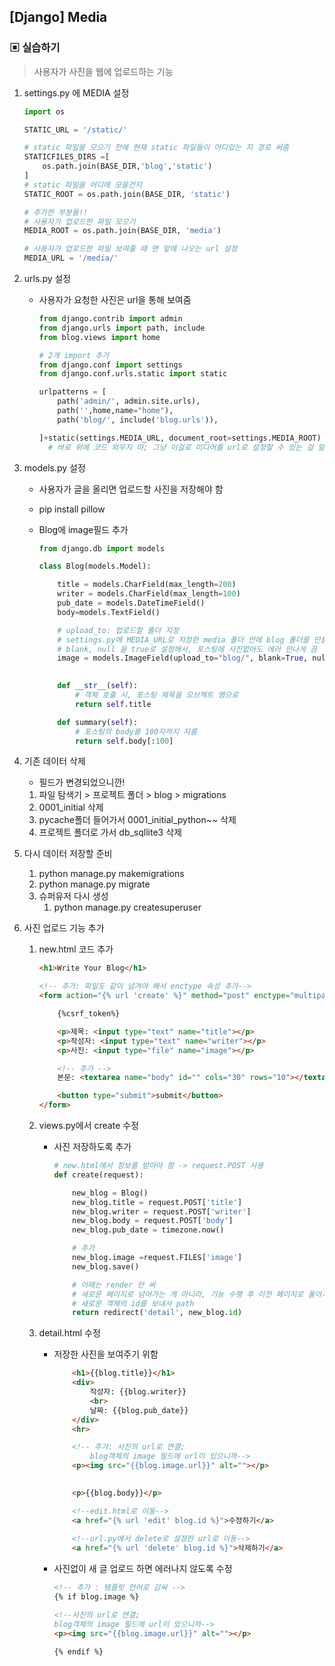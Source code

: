 ## [Django] Media



### ▣ 실습하기

> 사용자가 사진을 웹에 업로드하는 기능 

1. settings.py 에 MEDIA 설정

   ```python
   import os
   
   STATIC_URL = '/static/'
   
   # static 파일을 모으기 전에 현재 static 파일들이 어디있는 지 경로 써줌
   STATICFILES_DIRS =[
       os.path.join(BASE_DIR,'blog','static')
   ]
   # static 파일을 어디에 모을건지
   STATIC_ROOT = os.path.join(BASE_DIR, 'static')
   
   # 추가한 부분들!!
   # 사용자가 업로드한 파일 모으기
   MEDIA_ROOT = os.path.join(BASE_DIR, 'media')
   
   # 사용자가 업로드한 파일 보여줄 때 맨 앞에 나오는 url 설정
   MEDIA_URL = '/media/'
   
   
   ```

2. urls.py 설정

   - 사용자가 요청한 사진은 url을 통해 보여줌

     ```python
     from django.contrib import admin
     from django.urls import path, include
     from blog.views import home
     
     # 2개 import 추가
     from django.conf import settings
     from django.conf.urls.static import static
     
     urlpatterns = [
         path('admin/', admin.site.urls),
         path('',home,name="home"),
         path('blog/', include('blog.urls')),
     
     ]+static(settings.MEDIA_URL, document_root=settings.MEDIA_ROOT) 
       # 바로 위에 코드 외우지 마; 그냥 이걸로 미디어를 url로 설정할 수 있는 걸 알라
     
     
     ```

3. models.py 설정

   - 사용자가 글을 올리면 업로드할 사진을 저장해야 함

   - pip install pillow

   - Blog에 image필드 추가

     ```python
     from django.db import models
     
     class Blog(models.Model):
     
         title = models.CharField(max_length=200)
         writer = models.CharField(max_length=100)
         pub_date = models.DateTimeField()
         body=models.TextField()
     
         # upload_to: 업로드할 폴더 지정
         # settings.py에 MEDIA_URL로 지정한 media 폴더 안에 blog 폴더를 만들어서 관리할 목적
         # blank, null 을 true로 설정해서, 포스팅에 사진없어도 에러 안나게 끔
         image = models.ImageField(upload_to="blog/", blank=True, null=True)
     
         
         def __str__(self):
             # 객체 호출 시, 포스팅 제목을 오브젝트 명으로
             return self.title
     
         def summary(self):
             # 포스팅의 body를 100자까지 자름
             return self.body[:100]
     
     ```

4. 기존 데이터 삭제

   - 필드가 변경되었으니깐!

   1. 파일 탐색기 > 프로젝트 폴더 > blog > migrations
   2. 0001_initial 삭제
   3. pycache폴더 들어가서 0001_initial_python~~ 삭제
   4. 프로젝트 폴더로 가서 db_sqllite3 삭제

5. 다시 데이터 저장할 준비

   1. python manage.py makemigrations
   2. python manage.py migrate
   3. 슈퍼유저 다시 생성
      1. python manage.py createsuperuser

6. 사진 업로드 기능 추가

   1. new.html 코드 추가

      ```html
      <h1>Write Your Blog</h1>
      
      <!-- 추가: 파일도 같이 넘겨야 해서 enctype 속성 추가-->
      <form action="{% url 'create' %}" method="post" enctype="multipart/form-data">
      
          {%csrf_token%}
      
          <p>제목: <input type="text" name="title"></p>
          <p>작성자: <input type="text" name="writer"></p>
          <p>사진: <input type="file" name="image"></p>
      
          <!-- 추가 -->
          본문: <textarea name="body" id="" cols="30" rows="10"></textarea>
      
          <button type="submit">submit</button>
      </form>
      ```

   2. views.py에서 create 수정

      - 사진 저장하도록 추가

        ```python
        # new.html에서 정보를 받아야 함 -> request.POST 사용
        def create(request):
        
            new_blog = Blog()
            new_blog.title = request.POST['title']
            new_blog.writer = request.POST['writer']
            new_blog.body = request.POST['body']
            new_blog.pub_date = timezone.now()
        
            # 추가
            new_blog.image =request.FILES['image']
            new_blog.save()
        
            # 이때는 render 안 써 
            # 새로운 페이지로 넘어가는 게 아니라, 기능 수행 후 이전 페이지로 돌아가야 하니까
            # 새로운 객체의 id를 보내서 path
            return redirect('detail', new_blog.id)
        ```

   3. detail.html 수정

      - 저장한 사진을 보여주기 위함

        ```html
            <h1>{{blog.title}}</h1>
            <div>
                작성자: {{blog.writer}}
                <br>
                날짜: {{blog.pub_date}}
            </div>
            <hr>
        
            <!-- 추가: 사진의 url로 연결; 
                blog객체의 image 필드에 url이 있으니까-->
            <p><img src="{{blog.image.url}}" alt=""></p>
            
        
            <p>{{blog.body}}</p>
        
            <!--edit.html로 이동-->
            <a href="{% url 'edit' blog.id %}">수정하기</a>
            
            <!--url.py에서 delete로 설정한 url로 이동-->
            <a href="{% url 'delete' blog.id %}">삭제하기</a>
        
        ```

      - 사진없이 새 글 업로드 하면 에러나지 않도록 수정

        ```html
        <!-- 추가 : 템플릿 언어로 감싸 -->
        {% if blog.image %}
        
        <!--사진의 url로 연결; 
        blog객체의 image 필드에 url이 있으니까-->
        <p><img src="{{blog.image.url}}" alt=""></p>
        
        {% endif %}
        ```

        


